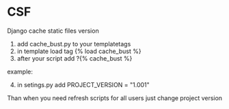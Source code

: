# CSF
Django cache static files version


1. add cache_bust.py to your templatetags
2. in template load tag  {% load cache_bust %}
3. after your script add ?{% cache_bust %}

example:  <script src="{% static 'js/main.js' %}?{% cache_bust %}" type="text/javascript"></script>

4. in setings.py add PROJECT_VERSION = "1.001"

Than when you need refresh scripts for all users just change project version
